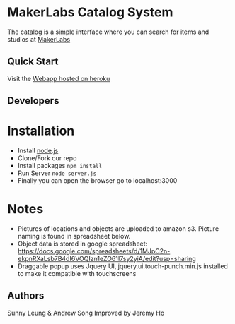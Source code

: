 # MakerLabs Catalog System

The catalog is a simple interface where you can search for items and studios at [MakerLabs](http://www.makerlabs.com)

## Quick Start
Visit the [Webapp hosted on heroku](https://catalog-makerlabs.herokuapp.com/)

## Developers

# Installation
* Install [node.js](https://nodejs.org/en/)
* Clone/Fork our repo
* Install packages  `npm install `
* Run Server `node server.js `
* Finally you can open the browser go to localhost:3000

# Notes
* Pictures of locations and objects are uploaded to amazon s3. Picture naming is found in spreadsheet below.
* Object data is stored in google spreadsheet: https://docs.google.com/spreadsheets/d/1MJpC2n-ekpnRXaLsb7B4dI6VOQIzn1eZO61I7sy2yiA/edit?usp=sharing
* Draggable popup uses Jquery UI, jquery.ui.touch-punch.min.js installed to make it compatible with touchscreens

## Authors
Sunny Leung &
Andrew Song
Improved by Jeremy Ho
